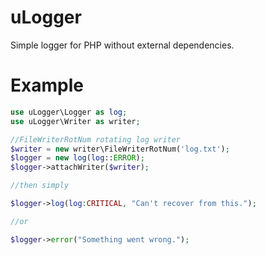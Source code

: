 uLogger
=======

Simple logger for PHP without external dependencies.  


Example
=======
```php
use uLogger\Logger as log;
use uLogger\Writer as writer;

//FileWriterRotNum rotating log writer
$writer = new writer\FileWriterRotNum('log.txt');
$logger = new log(log::ERROR);
$logger->attachWriter($writer);

//then simply

$logger->log(log:CRITICAL, "Can't recover from this.");

//or

$logger->error("Something went wrong.");
```
